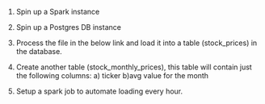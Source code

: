 1. Spin up a Spark instance

2. Spin up a Postgres DB instance

3. Process the file in the below link and load it into a table (stock_prices) in the database.

4. Create another table (stock_monthly_prices), this table will contain just the following columns:
	a) ticker
	b)avg value for the month

5. Setup a spark job to automate loading every hour. 

